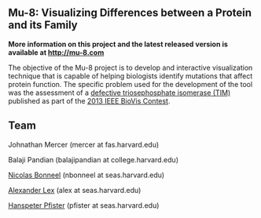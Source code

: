 Mu-8: Visualizing Differences between a Protein and its Family
------

**More information on this project and the latest released version is available at http://mu-8.com**

The objective of the Mu-8 project is to develop and interactive visualization technique that is capable of helping biologists identify mutations that affect protein function. The specific problem used for the development of the tool was the assessment of a [defective triosephosphate isomerase (TIM)](http://www.ncbi.nlm.nih.gov/pubmed/21839742) published as part of the [2013 IEEE BioVis Contest](http://www.biovis.net/year/2013/info/contest).

Team
-----

Johnathan Mercer (mercer at fas.harvard.edu) 

Balaji Pandian (balajipandian at college.harvard.edu) 

[Nicolas Bonneel](http://people.seas.harvard.edu/~nbonneel/) (nbonneel at seas.harvard.edu)

[Alexander Lex](http://alexander-lex.com) (alex at seas.harvard.edu) 

[Hanspeter Pfister](http://gvi.seas.harvard.edu/pfister) (pfister at seas.harvard.edu)
